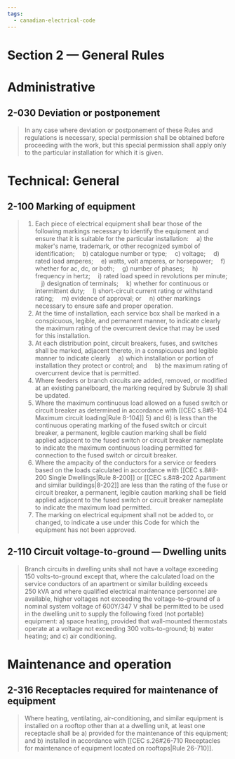```yaml
---
tags:
  - canadian-electrical-code
---
```

# Section 2 — General Rules
# Administrative
## 2-030 Deviation or postponement
> In any case where deviation or postponement of these Rules and regulations is necessary, special permission shall be obtained before proceeding with the work, but this special permission shall apply only to the particular installation for which it is given.
# Technical: General
## 2-100 Marking of equipment
> 1) Each piece of electrical equipment shall bear those of the following markings necessary to identify the equipment and ensure that it is suitable for the particular installation:
> 	<span>&emsp;</span>a) the maker's name, trademark, or other recognized symbol of identification; 
> 	<span>&emsp;</span>b) catalogue number or type;
> 	<span>&emsp;</span>c) voltage;
> 	<span>&emsp;</span>d) rated load amperes;
> 	<span>&emsp;</span>e) watts, volt amperes, or horsepower;
> 	<span>&emsp;</span>f) whether for ac, dc, or both;
> 	<span>&emsp;</span>g) number of phases;
> 	<span>&emsp;</span>h) frequency in hertz;
> 	<span>&emsp;</span>i) rated load speed in revolutions per minute;
> 	<span>&emsp;</span>j) designation of terminals;
> 	<span>&emsp;</span>k) whether for continuous or intermittent duty;
> 	<span>&emsp;</span>l) short-circuit current rating or withstand rating;
> 	<span>&emsp;</span>m) evidence of approval; or
> 	<span>&emsp;</span>n) other markings necessary to ensure safe and proper operation.
> 2) At the time of installation, each service box shall be marked in a conspicuous, legible, and permanent manner, to indicate clearly the maximum rating of the overcurrent device that may be used for this installation.
> 3) At each distribution point, circuit breakers, fuses, and switches shall be marked, adjacent thereto, in a conspicuous and legible manner to indicate clearly
> 	<span>&emsp;</span>a) which installation or portion of installation they protect or control; and
> 	<span>&emsp;</span>b) the maximum rating of overcurrent device that is permitted.
>  4) Where feeders or branch circuits are added, removed, or modified at an existing panelboard, the marking required by Subrule 3) shall be updated.
>  5) Where the maximum continuous load allowed on a fused switch or circuit breaker as determined in accordance with [[CEC s.8#8-104 Maximum circuit loading|Rule 8-104]] 5) and 6) is less than the continuous operating marking of the fused switch or circuit breaker, a permanent, legible caution marking shall be field applied adjacent to the fused switch or circuit breaker nameplate to indicate the maximum continuous loading permitted for connection to the fused switch or circuit breaker.
>  6) Where the ampacity of the conductors for a service or feeders based on the loads calculated in accordance with [[CEC s.8#8-200 Single Dwellings|Rule 8-200]] or [[CEC s.8#8-202 Apartment and similar buildings|8-202]] are less than the rating of the fuse or circuit breaker, a permanent, legible caution marking shall be field applied adjacent to the fused switch or circuit breaker nameplate to indicate the maximum load permitted.
>  7) The marking on electrical equipment shall not be added to, or changed, to indicate a use under this Code for which the equipment has not been approved.
## 2-110 Circuit voltage-to-ground — Dwelling units
> Branch circuits in dwelling units shall not have a voltage exceeding $150$ volts-to-ground except that, where the calculated load on the service conductors of an apartment or similar building exceeds $250\ \mathrm{kVA}$ and where qualified electrical maintenance personnel are available, higher voltages not exceeding the voltage-to-ground of a nominal system voltage of $600\mathrm{Y}/347\ \mathrm{V}$ shall be permitted to be used in the dwelling unit to supply the following fixed (not portable) equipment:
> a) space heating, provided that wall-mounted thermostats operate at a voltage not exceeding $300$ volts-to-ground;
> b) water heating; and
> c) air conditioning.
# Maintenance and operation
## 2-316 Receptacles required for maintenance of equipment
> Where heating, ventilating, air-conditioning, and similar equipment is installed on a rooftop other than at a dwelling unit, at least one receptacle shall be
> 	a) provided for the maintenance of this equipment; and
> 	b) installed in accordance with [[CEC s.26#26-710 Receptacles for maintenance of equipment located on rooftops|Rule 26-710]].